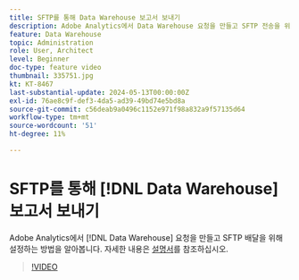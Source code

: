 ```yaml
---
title: SFTP를 통해 Data Warehouse 보고서 보내기
description: Adobe Analytics에서 Data Warehouse 요청을 만들고 SFTP 전송을 위해 설정하는 방법을 알아봅니다.
feature: Data Warehouse
topic: Administration
role: User, Architect
level: Beginner
doc-type: feature video
thumbnail: 335751.jpg
kt: KT-8467
last-substantial-update: 2024-05-13T00:00:00Z
exl-id: 76ae8c9f-def3-4da5-ad39-49bd74e5bd8a
source-git-commit: c56deab9a0496c1152e971f98a832a9f57135d64
workflow-type: tm+mt
source-wordcount: '51'
ht-degree: 11%

---
```


# SFTP를 통해 [!DNL Data Warehouse] 보고서 보내기

Adobe Analytics에서 [!DNL Data Warehouse] 요청을 만들고 SFTP 배달을 위해 설정하는 방법을 알아봅니다. 자세한 내용은 [설명서](https://experienceleague.adobe.com/en/docs/analytics/export/ftp-and-sftp/secure-file-transfer-protocol/ftp-sftp-dw)를 참조하십시오.

>[!VIDEO](https://video.tv.adobe.com/v/335751/?quality=12&learn=on)
